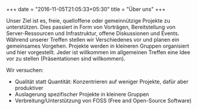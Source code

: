 +++
date = "2016-11-05T21:05:33+05:30"
title = "Über uns"
+++

Unser Ziel ist es, freie, quelloffene oder gemeinnützige Projekte zu unterstützen. Dies passiert in Form von Vorträgen, Bereitstellung von Server-Ressourcen und Infrastruktur, offene Diskussionen und Events. Während unserer Treffen stellen wir Verschiedenes vor und planen ein gemeinsames Vorgehen. Projekte werden in kleineren Gruppen organisiert und hier vorgestellt. Jeder ist willkommen im allgemeinen Treffen eine Idee vor zu stellen (Präsentationen sind willkommen).

Wir versuchen:

- Qualität statt Quantität: Konzentrieren auf weniger Projekte, dafür aber produktiver
- Auslagerung spezifischer Projekte in kleinere Gruppen
- Verbreitung/Unterstützung von FOSS (Free and Open-Source Software)
